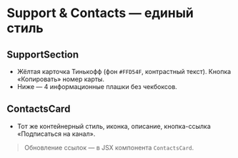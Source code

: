 # Support & Contacts — единый стиль

## SupportSection
- Жёлтая карточка Тинькофф (фон `#FFD54F`, контрастный текст). Кнопка «Копировать» номер карты.
- Ниже — 4 информационные плашки без чекбоксов.

## ContactsCard
- Тот же контейнерный стиль, иконка, описание, кнопка-ссылка «Подписаться на канал».

> Обновление ссылок — в JSX компонента `ContactsCard`.
